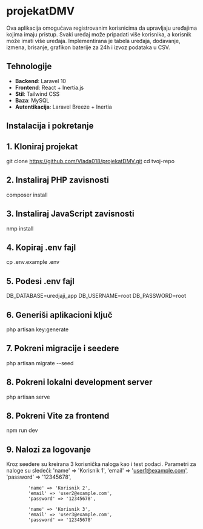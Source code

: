 # projekatDMV
Ova aplikacija omogućava registrovanim korisnicima da upravljaju uređajima kojima imaju pristup. Svaki uređaj može pripadati više korisnika, a korisnik može imati više uređaja. Implementirana je tabela uređaja, dodavanje, izmena, brisanje, grafikon baterije za 24h i izvoz podataka u CSV.

## Tehnologije

- **Backend**: Laravel 10
- **Frontend**: React + Inertia.js
- **Stil**: Tailwind CSS
- **Baza**: MySQL
- **Autentikacija**: Laravel Breeze + Inertia

## Instalacija i pokretanje

## 1. Kloniraj projekat
git clone https://github.com/Vlada018/projekatDMV.git
cd tvoj-repo

## 2. Instaliraj PHP zavisnosti
composer install

## 3. Instaliraj JavaScript zavisnosti
nmp install

## 4. Kopiraj .env fajl
cp .env.example .env

## 5. Podesi .env fajl
DB_DATABASE=uredjaji_app
DB_USERNAME=root
DB_PASSWORD=root

## 6. Generiši aplikacioni ključ
php artisan key:generate

## 7. Pokreni migracije i seedere
php artisan migrate --seed

## 8. Pokreni lokalni development server
php artisan serve

## 8. Pokreni Vite za frontend
npm run dev

## 9. Nalozi za logovanje
Kroz seedere su kreirana 3 korisnička naloga kao i test podaci. Parametri za naloge su sledeći:
            'name' => 'Korisnik 1',
            'email' => 'user1@example.com',
            'password' => '12345678',
        
            'name' => 'Korisnik 2',
            'email' => 'user2@example.com',
            'password' => '12345678',
        
            'name' => 'Korisnik 3',
            'email' => 'user3@example.com',
            'password' => '12345678'











